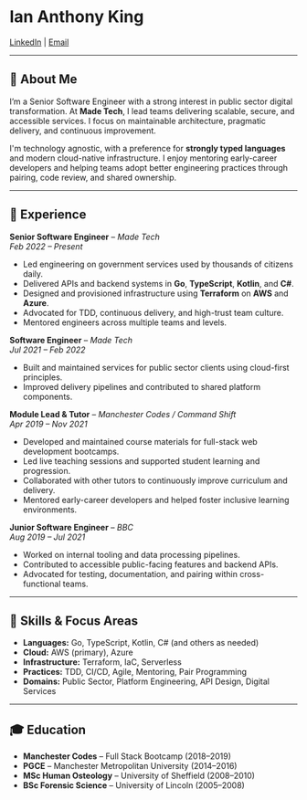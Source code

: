 # Ian Anthony King

[LinkedIn](https://www.linkedin.com/in/ian-king-6b135056) | [Email](mailto:ian@antking.co)

---

## 👋 About Me

I’m a Senior Software Engineer with a strong interest in public sector digital transformation. At **Made Tech**, I lead teams delivering scalable, secure, and accessible services. I focus on maintainable architecture, pragmatic delivery, and continuous improvement.

I'm technology agnostic, with a preference for **strongly typed languages** and modern cloud-native infrastructure. I enjoy mentoring early-career developers and helping teams adopt better engineering practices through pairing, code review, and shared ownership.

---

## 💼 Experience

**Senior Software Engineer** – *Made Tech*  
*Feb 2022 – Present*

- Led engineering on government services used by thousands of citizens daily.
- Delivered APIs and backend systems in **Go**, **TypeScript**, **Kotlin**, and **C#**.
- Designed and provisioned infrastructure using **Terraform** on **AWS** and **Azure**.
- Advocated for TDD, continuous delivery, and high-trust team culture.
- Mentored engineers across multiple teams and levels.

**Software Engineer** – *Made Tech*  
*Jul 2021 – Feb 2022*

- Built and maintained services for public sector clients using cloud-first principles.
- Improved delivery pipelines and contributed to shared platform components.

**Module Lead & Tutor** – *Manchester Codes / Command Shift*  
*Apr 2019 – Nov 2021*

- Developed and maintained course materials for full-stack web development bootcamps.
- Led live teaching sessions and supported student learning and progression.
- Collaborated with other tutors to continuously improve curriculum and delivery.
- Mentored early-career developers and helped foster inclusive learning environments.

**Junior Software Engineer** – *BBC*  
*Aug 2019 – Jul 2021*

- Worked on internal tooling and data processing pipelines.
- Contributed to accessible public-facing features and backend APIs.
- Advocated for testing, documentation, and pairing within cross-functional teams.

---

## 🧠 Skills & Focus Areas

- **Languages:** Go, TypeScript, Kotlin, C# (and others as needed)  
- **Cloud:** AWS (primary), Azure  
- **Infrastructure:** Terraform, IaC, Serverless  
- **Practices:** TDD, CI/CD, Agile, Mentoring, Pair Programming  
- **Domains:** Public Sector, Platform Engineering, API Design, Digital Services  

---

## 🎓 Education

- **Manchester Codes** – Full Stack Bootcamp (2018–2019)  
- **PGCE** – Manchester Metropolitan University (2014–2016)  
- **MSc Human Osteology** – University of Sheffield (2008–2010)  
- **BSc Forensic Science** – University of Lincoln (2005–2008)
